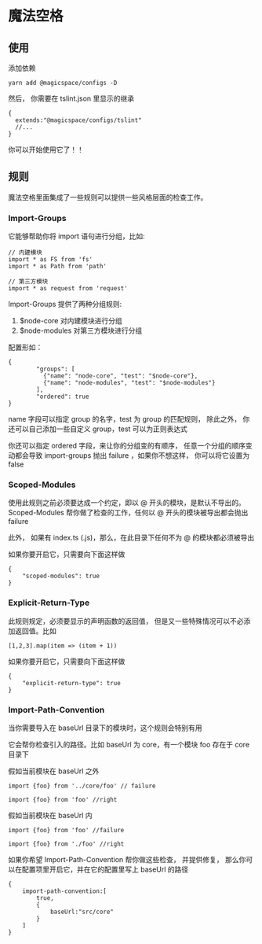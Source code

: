 # 魔法空格

## 使用

添加依赖

```
yarn add @magicspace/configs -D
```

然后， 你需要在 tslint.json 里显示的继承

```
{
  extends:"@magicspace/configs/tslint"
  //...
}
```

你可以开始使用它了！！

## 规则

魔法空格里面集成了一些规则可以提供一些风格层面的检查工作。

### Import-Groups

它能够帮助你将 import 语句进行分组，比如:

```
// 内建模块
import * as FS from 'fs'
import * as Path from 'path'

// 第三方模块
import * as request from 'request'
```

Import-Groups 提供了两种分组规则:

1.  $node-core 对内建模块进行分组
2.  $node-modules 对第三方模块进行分组

配置形如：

```
{
        "groups": [
          {"name": "node-core", "test": "$node-core"},
          {"name": "node-modules", "test": "$node-modules"}
        ],
        "ordered": true
}
```

name 字段可以指定 group 的名字，test 为 group 的匹配规则， 除此之外， 你还可以自己添加一些自定义 group，test 可以为正则表达式

你还可以指定 ordered 字段，来让你的分组变的有顺序， 任意一个分组的顺序变动都会导致 import-groups 抛出 failure ，如果你不想这样， 你可以将它设置为 false

### Scoped-Modules

使用此规则之前必须要达成一个约定，即以 @ 开头的模块，是默认不导出的。Scoped-Modules 帮你做了检查的工作，任何以 @ 开头的模块被导出都会抛出 failure

此外， 如果有 index.ts (.js)，那么，在此目录下任何不为 @ 的模块都必须被导出

如果你要开启它，只需要向下面这样做

```
{
	"scoped-modules": true
}
```

### Explicit-Return-Type

此规则规定，必须要显示的声明函数的返回值， 但是又一些特殊情况可以不必添加返回值。比如

```
[1,2,3].map(item => (item + 1))
```

如果你要开启它，只需要向下面这样做

```
{
    "explicit-return-type": true
}
```

### Import-Path-Convention

当你需要导入在 baseUrl 目录下的模块时，这个规则会特别有用

它会帮你检查引入的路径。比如 baseUrl 为 core，有一个模块 foo 存在于 core 目录下

假如当前模块在 baseUrl 之外

```
import {foo} from '../core/foo'	// failure
```

```
import {foo} from 'foo' //right
```

假如当前模块在 baseUrl 内

```
import {foo} from 'foo' //failure
```

```
import {foo} from './foo' //right
```

如果你希望 Import-Path-Convention 帮你做这些检查， 并提供修复， 那么你可以在配置项里开启它，并在它的配置里写上 baseUrl 的路径

```
{
    import-path-convention:[
        true,
        {
            baseUrl:"src/core"
        }
    ]
}
```
